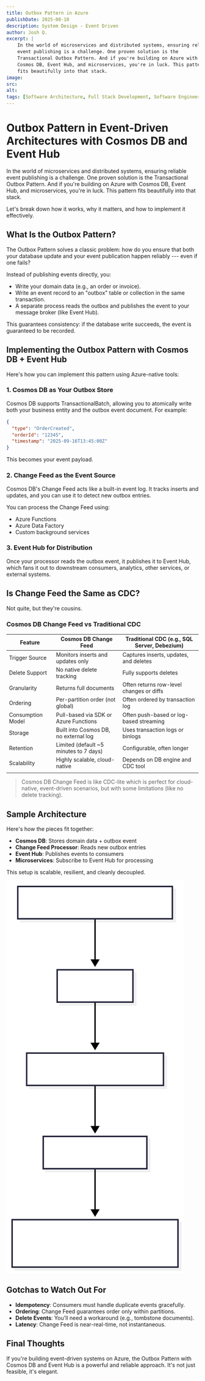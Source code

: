 ```yaml
---
title: Outbox Pattern in Azure
publishDate: 2025-08-10
description: System Design - Event Driven
author: Josh Q.
excerpt: |
    In the world of microservices and distributed systems, ensuring reliable
    event publishing is a challenge. One proven solution is the
    Transactional Outbox Pattern. And if you're building on Azure with
    Cosmos DB, Event Hub, and microservices, you're in luck. This pattern
    fits beautifully into that stack.
image:
src:
alt:
tags: [Software Architecture, Full Stack Development, Software Engineering] 
---
```


# Outbox Pattern in Event-Driven Architectures with Cosmos DB and Event Hub

In the world of microservices and distributed systems, ensuring reliable
event publishing is a challenge. One proven solution is the
Transactional Outbox Pattern. And if you're building on Azure with
Cosmos DB, Event Hub, and microservices, you're in luck. This pattern
fits beautifully into that stack.

Let's break down how it works, why it matters, and how to implement it
effectively.

## What Is the Outbox Pattern?

The Outbox Pattern solves a classic problem: how do you ensure that both
your database update and your event publication happen reliably --- even
if one fails?

Instead of publishing events directly, you:

-   Write your domain data (e.g., an order or invoice).
-   Write an event record to an "outbox" table or collection in the
    same transaction.
-   A separate process reads the outbox and publishes the event to your
    message broker (like Event Hub).

This guarantees consistency: if the database write succeeds, the event
is guaranteed to be recorded.

## Implementing the Outbox Pattern with Cosmos DB + Event Hub

Here's how you can implement this pattern using Azure-native tools:

### 1. Cosmos DB as Your Outbox Store

Cosmos DB supports TransactionalBatch, allowing you to atomically write
both your business entity and the outbox event document. For example:

``` json
{
  "type": "OrderCreated",
  "orderId": "12345",
  "timestamp": "2025-09-16T13:45:00Z"
}
```
This becomes your event payload.

### 2. Change Feed as the Event Source

Cosmos DB's Change Feed acts like a built-in event log. It tracks
inserts and updates, and you can use it to detect new outbox entries.

You can process the Change Feed using:

-   Azure Functions
-   Azure Data Factory
-   Custom background services

### 3. Event Hub for Distribution

Once your processor reads the outbox event, it publishes it to Event
Hub, which fans it out to downstream consumers, analytics, other
services, or external systems.

## Is Change Feed the Same as CDC?

Not quite, but they're cousins.

### Cosmos DB Change Feed vs Traditional CDC

| Feature           | Cosmos DB Change Feed                  | Traditional CDC (e.g., SQL Server, Debezium)  |
|-------------------|----------------------------------------|-----------------------------------------------|
| Trigger Source    | Monitors inserts and updates only      | Captures inserts, updates, and deletes        |
| Delete Support    | No native delete tracking              | Fully supports deletes                        |
| Granularity       | Returns full documents                 | Often returns row-level changes or diffs      |
| Ordering          | Per-partition order (not global)       | Often ordered by transaction log              |
| Consumption Model | Pull-based via SDK or Azure Functions  | Often push-based or log-based streaming       |
| Storage           | Built into Cosmos DB, no external log  | Uses transaction logs or binlogs              |
| Retention         | Limited (default ~5 minutes to 7 days) | Configurable, often longer                    |
| Scalability       | Highly scalable, cloud-native          | Depends on DB engine and CDC tool             |
|                   |                                        |                                               |

>Cosmos DB Change Feed is like CDC-lite which is perfect for cloud-native, event-driven scenarios, but with some limitations (like no delete tracking).

## Sample Architecture

Here's how the pieces fit together:

-   **Cosmos DB**: Stores domain data + outbox event
-   **Change Feed Processor**: Reads new outbox entries
-   **Event Hub**: Publishes events to consumers
-   **Microservices**: Subscribe to Event Hub for processing

This setup is scalable, resilient, and cleanly decoupled.

![alt text](/src/content/post/images/outbox-01.svg 'Flowchart')

## Gotchas to Watch Out For

-   **Idempotency**: Consumers must handle duplicate events gracefully.
-   **Ordering**: Change Feed guarantees order only within partitions.
-   **Delete Events**: You'll need a workaround (e.g., tombstone
    documents).
-   **Latency**: Change Feed is near-real-time, not instantaneous.

## Final Thoughts

If you're building event-driven systems on Azure, the Outbox Pattern
with Cosmos DB and Event Hub is a powerful and reliable approach. It's
not just feasible, it's elegant.
